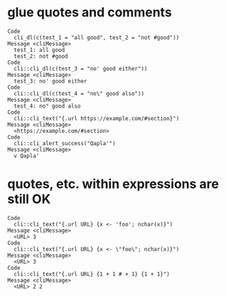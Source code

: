# glue quotes and comments

    Code
      cli_dl(c(test_1 = "all good", test_2 = "not #good"))
    Message <cliMessage>
      test_1: all good
      test_2: not #good
    Code
      cli::cli_dl(c(test_3 = "no' good either"))
    Message <cliMessage>
      test_3: no' good either
    Code
      cli::cli_dl(c(test_4 = "no\" good also"))
    Message <cliMessage>
      test_4: no" good also
    Code
      cli::cli_text("{.url https://example.com/#section}")
    Message <cliMessage>
      <https://example.com/#section>
    Code
      cli::cli_alert_success("Qapla'")
    Message <cliMessage>
      v Qapla'

# quotes, etc. within expressions are still OK

    Code
      cli::cli_text("{.url URL} {x <- 'foo'; nchar(x)}")
    Message <cliMessage>
      <URL> 3
    Code
      cli::cli_text("{.url URL} {x <- \"foo\"; nchar(x)}")
    Message <cliMessage>
      <URL> 3
    Code
      cli::cli_text("{.url URL} {1 + 1 # + 1} {1 + 1}")
    Message <cliMessage>
      <URL> 2 2

